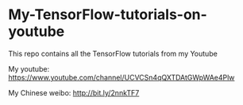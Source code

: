 # My-TensorFlow-tutorials-on-youtube
This repo contains all the TensorFlow tutorials from my Youtube

My youtube: https://www.youtube.com/channel/UCVCSn4qQXTDAtGWpWAe4Plw

My Chinese weibo: http://bit.ly/2nnkTF7
